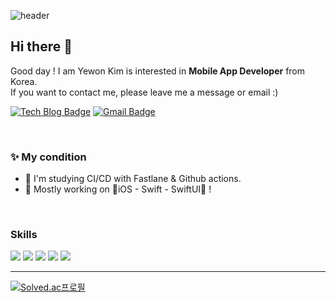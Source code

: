 ![header](https://capsule-render.vercel.app/api?type=waving&color=timeAuto&height=300&section=header&text=🍅Newon`s%20Code%20Dream🍰&fontSize=50)


  
 ## Hi there 👋  

 Good day ! I am Yewon Kim is interested in **Mobile App Developer** from Korea.  
 If you want to contact me, please leave me a message or email :)
  
[![Tech Blog Badge](http://img.shields.io/badge/-Tech%20blog-black?style=flat-square&logo=github&link=https://https://newon-universe.github.io/)](https://velog.io/@newon-seoul)
[![Gmail Badge](https://img.shields.io/badge/Gmail-d14836?style=flat-square&logo=Gmail&logoColor=white&link=mailto:chokovon@gmail.com)](mailto:chokovon@gmail.com)
<!-- [![Linkedin Badge](https://img.shields.io/badge/-LinkedIn-blue?style=flat-square&logo=Linkedin&logoColor=white&link=https://www.linkedin.com/in/seong-yun-byeon-8183a8113/)](https://www.linkedin.com/in/seong-yun-byeon-8183a8113/) -->

  <br/>
  
 ### ✨ My condition  
<!--    - 🌱 I'm currently attending DevFest 2021 Android Compose.   -->
   - 🎐 I'm studying CI/CD with Fastlane & Github actions.  
   - 📑 Mostly working on 🌱iOS - Swift - SwiftUI🌱 !
 
  <br/>
  
 ### Skills
  
<img src="https://img.shields.io/badge/Swift-FA7343?style=flat-square&logo=swift&logoColor=white"> <img src="https://img.shields.io/badge/iOS-000000?style=flat-square&logo=ios&logoColor=white"> <img src="https://img.shields.io/badge/Android-3DDC84?style=flat-square&logo=Android&logoColor=white"/>  <img src="https://img.shields.io/badge/Kotlin-0095D5?style=flat-square&logo=kotlin&logoColor=white"> <img src="https://img.shields.io/badge/C-A8B9CC?style=flat-square&logo=C&logoColor=white">  
  
  -----


<!-- ![Newon's GitHub stats](https://github-readme-stats.vercel.app/api?username=Newon-universe&theme=radical&show_icons=true)  -->
[![Solved.ac프로필](http://mazassumnida.wtf/api/v2/generate_badge?boj=chokovon)](https://solved.ac/chokovon)
